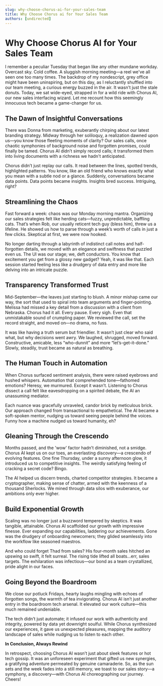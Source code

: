 ```yaml
---
slug: why-choose-chorus-ai-for-your-sales-team
title: Why Choose Chorus ai for Your Sales Team
authors: [undirected]
---
```



# Why Choose Chorus AI for Your Sales Team

I remember a peculiar Tuesday that began like any other mundane workday. Overcast sky. Cold coffee. A sluggish morning meeting—a reel we've all seen one too many times. The backdrop of my nondescript, grey office might have been uninspiring, but on this day, as I reluctantly shuffled into our team meeting, a curious energy buzzed in the air. It wasn’t just the stale donuts. Today, we sat wide-eyed, strapped in for a wild ride with Chorus AI, our new sales interfacing wizard. Let me recount how this seemingly innocuous tech became a game-changer for us.

## The Dawn of Insightful Conversations

There was Donna from marketing, exuberantly chirping about our latest branding strategy. Midway through her soliloquy, a realization dawned upon us—you know those fleeting moments of clarity? Our sales calls, once chaotic symphonies of background noise and forgotten promises, could finally be tamed. Chorus AI didn’t simply record calls; it transformed them into living documents with a richness we hadn't anticipated.

Chorus didn’t just replay our calls. It read between the lines, spotted trends, highlighted patterns. You know, like an old friend who knows exactly what you mean with a subtle nod or a glance. Suddenly, conversations became data points. Data points became insights. Insights bred success. Intriguing, right?

## Streamlining the Chaos

Fast forward a week: chaos was our Monday morning mantra. Organizing our sales strategies felt like herding cats—fuzzy, unpredictable, baffling cats. That’s when Rob, our usually reticent tech guy (bless him), threw us a lifeline. He showed us how to parse through a week’s worth of calls in just a few clicks. Skeptical at first, we were now hooked.

No longer darting through a labyrinth of indistinct call notes and half-forgotten details, we moved with an elegance and swiftness that puzzled even us. The UI was our stage; we, deft conductors. You know that excitement you get from a glossy new gadget? Yeah, it was like that. Each session started feeling less like a drudgery of data entry and more like delving into an intricate puzzle.

## Transparency Transformed Trust

Mid-September—the leaves just starting to blush. A minor mishap came our way, the sort that used to spiral into team arguments and finger-pointing. Melissa had missed a key detail from a discussion with a client from Nebraska. Chorus had it all. Every pause. Every sigh. Even that unmistakable sound of crumpling paper. We reviewed the call, set the record straight, and moved on—no drama, no fuss.

It was like having a truth serum but friendlier. It wasn’t just clear who said what, but why decisions went awry. We laughed, shrugged, moved forward. Constructive, amicable, less “who-dunnit” and more “let’s-get-it-done.” Slowly, steadily, trust became as natural as breathing.

## The Human Touch in Automation

When Chorus surfaced sentiment analysis, there were raised eyebrows and hushed whispers. Automation that comprehended tone—fathomed emotions? Heresy, we murmured. Except it wasn’t. Listening to Chorus dissect a call felt like eavesdropping on a spirited debate, the AI an unassuming mediator.

Each nuance was gracefully unraveled, candor brick by meticulous brick. Our approach changed from transactional to empathetical. The AI became a soft-spoken mentor, nudging us toward seeing people behind the voices. Funny how a machine nudged us toward humanity, eh?

## Gleaning Through the Crescendo

Months passed, and the 'wow' factor hadn’t diminished, not a smidge. Chorus AI kept us on our toes, an everlasting discovery—a crescendo of evolving features. One fine Thursday, under a sunny afternoon glow, it introduced us to competitive insights. The weirdly satisfying feeling of cracking a secret code? Bingo.

The AI helped us discern trends, charted competitor strategies. It became a cryptographer, making sense of chatter, armed with the keenness of a thousand Sherlocks. We mined through data silos with exuberance, our ambitions only ever higher.

## Build Exponential Growth

Scaling was no longer just a buzzword tempered by skeptics. It was tangible, attainable. Chorus AI scaffolded our growth with impressive finesse. Ever expanding our capabilities, laddering our achievements. Gone was the drudgery of onboarding newcomers; they glided seamlessly into the workflow like seasoned maestros.

And who could forget Thad from sales? His four-month sales hitched an upswing so swift, it felt surreal. The rising tide lifted all boats…err, sales targets. The exhilaration was infectious—our bond as a team crystallized, pride alight in our faces.

## Going Beyond the Boardroom

We close our potluck Fridays, hearty laughs mingling with echoes of forgotten songs, the warmth of tea invigorating. Chorus AI isn’t just another entry in the boardroom tech arsenal. It elevated our work culture—this much remained undeniable. 

The tech didn’t just automate; it infused our work with authenticity and integrity, powered by data yet downright soulful. While Chorus synthesized our experiences, it gave us unexpected pleasures, mapping the auditory landscape of sales while nudging us to listen to each other.

**In Conclusion, Always Rewind**

In retrospect, choosing Chorus AI wasn’t just about sleek features or hot tech gossip. It was an unforeseen experiment that gifted us new synergies, a gratifying adventure permeated by genuine camaraderie. So, as the sun sets and the week fades into a still memory, we toast to our sales story—a symphony, a discovery—with Chorus AI choreographing our journey. Cheers!